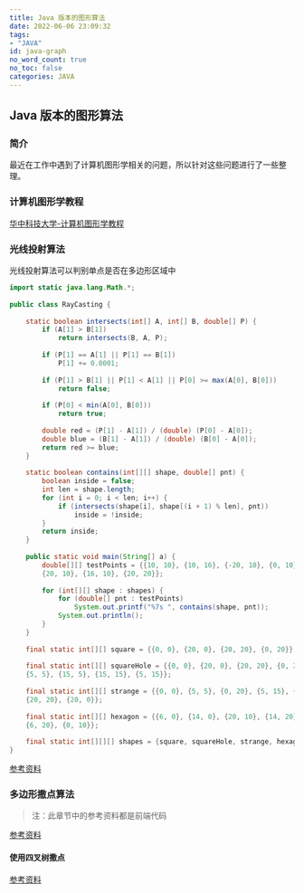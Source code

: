 ```yaml
---
title: Java 版本的图形算法
date: 2022-06-06 23:09:32
tags:
- "JAVA"
id: java-graph
no_word_count: true
no_toc: false
categories: JAVA
---
```


## Java 版本的图形算法

### 简介

最近在工作中遇到了计算机图形学相关的问题，所以针对这些问题进行了一些整理。

### 计算机图形学教程

[华中科技大学-计算机图形学教程](https://www.bilibili.com/video/BV1Zj411f7S3?spm_id_from=333.337.search-card.all.click)

### 光线投射算法

光线投射算法可以判别单点是否在多边形区域中

```java
import static java.lang.Math.*;
 
public class RayCasting {
 
    static boolean intersects(int[] A, int[] B, double[] P) {
        if (A[1] > B[1])
            return intersects(B, A, P);
 
        if (P[1] == A[1] || P[1] == B[1])
            P[1] += 0.0001;
 
        if (P[1] > B[1] || P[1] < A[1] || P[0] >= max(A[0], B[0]))
            return false;
 
        if (P[0] < min(A[0], B[0]))
            return true;
 
        double red = (P[1] - A[1]) / (double) (P[0] - A[0]);
        double blue = (B[1] - A[1]) / (double) (B[0] - A[0]);
        return red >= blue;
    }
 
    static boolean contains(int[][] shape, double[] pnt) {
        boolean inside = false;
        int len = shape.length;
        for (int i = 0; i < len; i++) {
            if (intersects(shape[i], shape[(i + 1) % len], pnt))
                inside = !inside;
        }
        return inside;
    }
 
    public static void main(String[] a) {
        double[][] testPoints = {{10, 10}, {10, 16}, {-20, 10}, {0, 10},
        {20, 10}, {16, 10}, {20, 20}};
 
        for (int[][] shape : shapes) {
            for (double[] pnt : testPoints)
                System.out.printf("%7s ", contains(shape, pnt));
            System.out.println();
        }
    }
 
    final static int[][] square = {{0, 0}, {20, 0}, {20, 20}, {0, 20}};
 
    final static int[][] squareHole = {{0, 0}, {20, 0}, {20, 20}, {0, 20},
    {5, 5}, {15, 5}, {15, 15}, {5, 15}};
 
    final static int[][] strange = {{0, 0}, {5, 5}, {0, 20}, {5, 15}, {15, 15},
    {20, 20}, {20, 0}};
 
    final static int[][] hexagon = {{6, 0}, {14, 0}, {20, 10}, {14, 20},
    {6, 20}, {0, 10}};
 
    final static int[][][] shapes = {square, squareHole, strange, hexagon};
}
```

[参考资料](https://rosettacode.org/wiki/Ray-casting_algorithm#Java)

### 多边形撒点算法

> 注：此章节中的参考资料都是前端代码

[参考资料](https://geekplux.com/posts/how-to-picking-uniform-points-in-irregular-polygon)

#### 使用四叉树撒点

[参考资料](https://www.phase2technology.com/blog/using-d3-quadtrees)